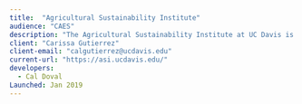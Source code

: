 ```yaml
---
title:  "Agricultural Sustainability Institute"
audience: "CAES"
description: "The Agricultural Sustainability Institute at UC Davis is a group of researchers, educators, and agricultural extension professionals working to answer big questions on how to make agriculture and food systems more sustainable - in California and beyond."
client: "Carissa Gutierrez"
client-email: "calgutierrez@ucdavis.edu"
current-url: "https://asi.ucdavis.edu/"
developers:
  - Cal Doval
Launched: Jan 2019
---
```

